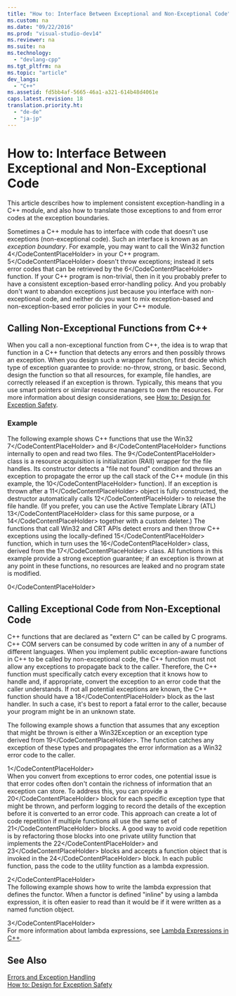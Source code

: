 ```yaml
---
title: "How to: Interface Between Exceptional and Non-Exceptional Code"
ms.custom: na
ms.date: "09/22/2016"
ms.prod: "visual-studio-dev14"
ms.reviewer: na
ms.suite: na
ms.technology: 
  - "devlang-cpp"
ms.tgt_pltfrm: na
ms.topic: "article"
dev_langs: 
  - "C++"
ms.assetid: fd5bb4af-5665-46a1-a321-614b48d4061e
caps.latest.revision: 18
translation.priority.ht: 
  - "de-de"
  - "ja-jp"
---
```

# How to: Interface Between Exceptional and Non-Exceptional Code
This article describes how to implement consistent exception-handling in a C++ module, and also how to translate those exceptions to and from error codes at the exception boundaries.  
  
 Sometimes a C++ module has to interface with code that doesn't use exceptions (non-exceptional code). Such an interface is known as an *exception boundary*. For example, you may want to call the Win32 function <CodeContentPlaceHolder>4\</CodeContentPlaceHolder> in your C++ program. <CodeContentPlaceHolder>5\</CodeContentPlaceHolder> doesn't throw exceptions; instead it sets error codes that can be retrieved by the <CodeContentPlaceHolder>6\</CodeContentPlaceHolder> function. If your C++ program is non-trivial, then in it you probably prefer to have a consistent exception-based error-handling policy. And you probably don't want to abandon exceptions just because you interface with non-exceptional code, and neither do you want to mix exception-based and non-exception-based error policies in your C++ module.  
  
## Calling Non-Exceptional Functions from C++  
 When you call a non-exceptional function from C++, the idea is to wrap that function in a C++ function that detects any errors and then possibly throws an exception. When you design such a wrapper function, first decide which type of exception guarantee to provide:  no-throw, strong, or basic. Second, design the function so that all resources, for example, file handles, are correctly released if an exception is thrown. Typically, this means that you use smart pointers or similar resource managers to own the resources. For more information about design considerations, see [How to: Design for Exception Safety](../vs140/how-to--design-for-exception-safety.md).  
  
### Example  
 The following example shows C++ functions that use the Win32 <CodeContentPlaceHolder>7\</CodeContentPlaceHolder> and <CodeContentPlaceHolder>8\</CodeContentPlaceHolder> functions internally to open and read two files.  The <CodeContentPlaceHolder>9\</CodeContentPlaceHolder> class is a resource acquisition is initialization (RAII) wrapper for the file handles. Its constructor detects a "file not found" condition and throws an exception to propagate the error up the call stack of the C++ module (in this example, the <CodeContentPlaceHolder>10\</CodeContentPlaceHolder> function). If an exception is thrown after a <CodeContentPlaceHolder>11\</CodeContentPlaceHolder> object is fully constructed, the destructor automatically calls <CodeContentPlaceHolder>12\</CodeContentPlaceHolder> to release the file handle. (If you prefer, you can use the Active Template Library (ATL) <CodeContentPlaceHolder>13\</CodeContentPlaceHolder> class for this same purpose, or a <CodeContentPlaceHolder>14\</CodeContentPlaceHolder> together with a custom deleter.) The functions that call Win32 and CRT APIs detect errors and then throw C++ exceptions using the locally-defined <CodeContentPlaceHolder>15\</CodeContentPlaceHolder> function, which in turn uses the <CodeContentPlaceHolder>16\</CodeContentPlaceHolder> class, derived from the <CodeContentPlaceHolder>17\</CodeContentPlaceHolder> class. All functions in this example provide a strong exception guarantee; if an exception is thrown at any point in these functions, no resources are leaked and no program state is modified.  
  
<CodeContentPlaceHolder>0\</CodeContentPlaceHolder>  
## Calling Exceptional Code from Non-Exceptional Code  
 C++ functions that are declared as "extern C" can be called by C programs. C++ COM servers can be consumed by code written in any of a number of different languages. When you implement public exception-aware functions in C++ to be called by non-exceptional code, the C++ function must not allow any exceptions to propagate back to the caller. Therefore, the C++ function must specifically catch every exception that it knows how to handle and, if appropriate, convert the exception to an error code that the caller understands. If not all potential exceptions are known, the C++ function should have a <CodeContentPlaceHolder>18\</CodeContentPlaceHolder> block as the last handler. In such a case, it's best to report a fatal error to the caller, because your program might be in an unknown state.  
  
 The following example shows a function that assumes that any exception that might be thrown is either a Win32Exception or an exception type derived from <CodeContentPlaceHolder>19\</CodeContentPlaceHolder>. The function catches any exception of these types and propagates the error information as a Win32 error code to the caller.  
  
<CodeContentPlaceHolder>1\</CodeContentPlaceHolder>  
 When you convert from exceptions to error codes, one potential issue is that error codes often don't contain the richness of information that an exception can store. To address this, you can provide a <CodeContentPlaceHolder>20\</CodeContentPlaceHolder> block for each specific exception type that might be thrown, and perform logging to record the details of the exception before it is converted to an error code. This approach can create a lot of code repetition if multiple functions all use the same set of <CodeContentPlaceHolder>21\</CodeContentPlaceHolder> blocks. A good way to avoid code repetition is by refactoring those blocks into one private utility function that implements the <CodeContentPlaceHolder>22\</CodeContentPlaceHolder> and <CodeContentPlaceHolder>23\</CodeContentPlaceHolder> blocks and accepts a function object that is invoked in the <CodeContentPlaceHolder>24\</CodeContentPlaceHolder> block. In each public function, pass the code to the utility function as a lambda expression.  
  
<CodeContentPlaceHolder>2\</CodeContentPlaceHolder>  
 The following example shows how to write the lambda expression that defines the functor. When a functor is defined "inline" by using a lambda expression, it is often easier to read than it would be if it were written as a named function object.  
  
<CodeContentPlaceHolder>3\</CodeContentPlaceHolder>  
 For more information about lambda expressions, see [Lambda Expressions in C++](../vs140/lambda-expressions-in-c--.md).  
  
## See Also  
 [Errors and Exception Handling](../vs140/errors-and-exception-handling--modern-c---.md)   
 [How to: Design for Exception Safety](../vs140/how-to--design-for-exception-safety.md)